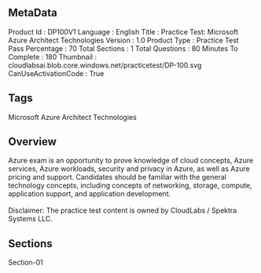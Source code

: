 ## MetaData
Product Id : DP100V1
Language : English
Title : Practice Test: Microsoft Azure Architect Technologies
Version : 1.0
Product Type : Practice Test
Pass Percentage : 70
Total Sections : 1
Total Questions : 80
Minutes To Complete : 180
Thumbnail : cloudlabsai.blob.core.windows.net/practicetest/DP-100.svg
CanUseActivationCode : True

## Tags
Microsoft Azure Architect Technologies

## Overview
Azure exam is an opportunity to prove knowledge of cloud concepts, Azure services, Azure workloads, security and privacy in Azure, as well as Azure pricing and support. Candidates should be familiar with the general technology concepts, including concepts of networking, storage, compute, application support, and application development.<br><br>Disclaimer: The practice test content is owned by CloudLabs / Spektra Systems LLC.

## Sections
Section-01
